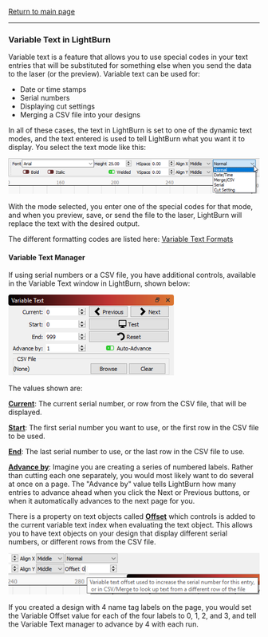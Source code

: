 [Return to main page](README.md)

------

<a name="VariableText"></a>

### Variable Text in LightBurn

Variable text is a feature that allows you to use special codes in your text entries that will be substituted for something else when you send the data to the laser (or the preview).  Variable text can be used for:

- Date or time stamps
- Serial numbers
- Displaying cut settings
- Merging a CSV file into your designs

In all of these cases, the text in LightBurn is set to one of the dynamic text modes, and the text entered is used to tell LightBurn what you want it to display.  You select the text mode like this:

![VariableTextDropDown](./img/VariableTextDropDown.png)

With the mode selected, you enter one of the special codes for that mode, and when you preview, save, or send the file to the laser, LightBurn will replace the text with the desired output.

The different formatting codes are listed here: [Variable Text Formats](VariableTextFormats.md)



#### Variable Text Manager

If using serial numbers or a CSV file, you have additional controls, available in the Variable Text window in LightBurn, shown below:

![Variable Text](/img/VariableTextWindow.png)

The values shown are:

<u>**Current**</u>: The current serial number, or row from the CSV file, that will be displayed.

<u>**Start**</u>: The first serial number you want to use, or the first row in the CSV file to be used.

<u>**End**</u>: The last serial number to use, or the last row in the CSV file to use.

<u>**Advance by**</u>: Imagine you are creating a series of numbered labels.  Rather than cutting each one separately, you would most likely want to do several at once on a page.  The "Advance by" value tells LightBurn how many entries to advance ahead when you click the Next or Previous buttons, or when it automatically advances to the next page for you.



There is a property on text objects called <u>**Offset**</u> which controls is added to the current variable text index when evaluating the text object.  This allows you to have text objects on your design that display different serial numbers, or different rows from the CSV file.

![VariableTextOffset](./img/VariableTextOffset.png)

If you created a design with 4 name tag labels on the page, you would set the Variable Offset value for each of the four labels to 0, 1, 2, and 3, and tell the Variable Text manager to advance by 4 with each run.

